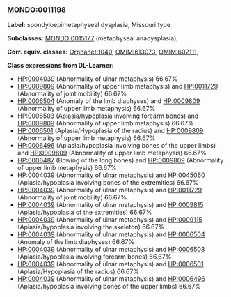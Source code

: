 
### [MONDO:0011198](http://purl.obolibrary.org/obo/MONDO_0011198)
**Label:** spondyloepimetaphyseal dysplasia, Missouri type

**Subclasses:** [MONDO:0015177](http://purl.obolibrary.org/obo/MONDO_0015177) (metaphyseal anadysplasia), 

**Corr. equiv. classes:** [Orphanet:1040](http://www.orpha.net/ORDO/Orphanet_1040), [OMIM:613073](http://purl.obolibrary.org/obo/OMIM_613073), [OMIM:602111](http://purl.obolibrary.org/obo/OMIM_602111), 

**Class expressions from DL-Learner:**

- [HP:0004039](http://purl.obolibrary.org/obo/HP_0004039) (Abnormality of ulnar metaphysis) 66.67%
- [HP:0009809](http://purl.obolibrary.org/obo/HP_0009809) (Abnormality of upper limb metaphysis) and [HP:0011729](http://purl.obolibrary.org/obo/HP_0011729) (Abnormality of joint mobility) 66.67%
- [HP:0006504](http://purl.obolibrary.org/obo/HP_0006504) (Anomaly of the limb diaphyses) and [HP:0009809](http://purl.obolibrary.org/obo/HP_0009809) (Abnormality of upper limb metaphysis) 66.67%
- [HP:0006503](http://purl.obolibrary.org/obo/HP_0006503) (Aplasia/hypoplasia involving forearm bones) and [HP:0009809](http://purl.obolibrary.org/obo/HP_0009809) (Abnormality of upper limb metaphysis) 66.67%
- [HP:0006501](http://purl.obolibrary.org/obo/HP_0006501) (Aplasia/Hypoplasia of the radius) and [HP:0009809](http://purl.obolibrary.org/obo/HP_0009809) (Abnormality of upper limb metaphysis) 66.67%
- [HP:0006496](http://purl.obolibrary.org/obo/HP_0006496) (Aplasia/hypoplasia involving bones of the upper limbs) and [HP:0009809](http://purl.obolibrary.org/obo/HP_0009809) (Abnormality of upper limb metaphysis) 66.67%
- [HP:0006487](http://purl.obolibrary.org/obo/HP_0006487) (Bowing of the long bones) and [HP:0009809](http://purl.obolibrary.org/obo/HP_0009809) (Abnormality of upper limb metaphysis) 66.67%
- [HP:0004039](http://purl.obolibrary.org/obo/HP_0004039) (Abnormality of ulnar metaphysis) and [HP:0045060](http://purl.obolibrary.org/obo/HP_0045060) (Aplasia/hypoplasia involving bones of the extremities) 66.67%
- [HP:0004039](http://purl.obolibrary.org/obo/HP_0004039) (Abnormality of ulnar metaphysis) and [HP:0011729](http://purl.obolibrary.org/obo/HP_0011729) (Abnormality of joint mobility) 66.67%
- [HP:0004039](http://purl.obolibrary.org/obo/HP_0004039) (Abnormality of ulnar metaphysis) and [HP:0009815](http://purl.obolibrary.org/obo/HP_0009815) (Aplasia/hypoplasia of the extremities) 66.67%
- [HP:0004039](http://purl.obolibrary.org/obo/HP_0004039) (Abnormality of ulnar metaphysis) and [HP:0009115](http://purl.obolibrary.org/obo/HP_0009115) (Aplasia/hypoplasia involving the skeleton) 66.67%
- [HP:0004039](http://purl.obolibrary.org/obo/HP_0004039) (Abnormality of ulnar metaphysis) and [HP:0006504](http://purl.obolibrary.org/obo/HP_0006504) (Anomaly of the limb diaphyses) 66.67%
- [HP:0004039](http://purl.obolibrary.org/obo/HP_0004039) (Abnormality of ulnar metaphysis) and [HP:0006503](http://purl.obolibrary.org/obo/HP_0006503) (Aplasia/hypoplasia involving forearm bones) 66.67%
- [HP:0004039](http://purl.obolibrary.org/obo/HP_0004039) (Abnormality of ulnar metaphysis) and [HP:0006501](http://purl.obolibrary.org/obo/HP_0006501) (Aplasia/Hypoplasia of the radius) 66.67%
- [HP:0004039](http://purl.obolibrary.org/obo/HP_0004039) (Abnormality of ulnar metaphysis) and [HP:0006496](http://purl.obolibrary.org/obo/HP_0006496) (Aplasia/hypoplasia involving bones of the upper limbs) 66.67%


